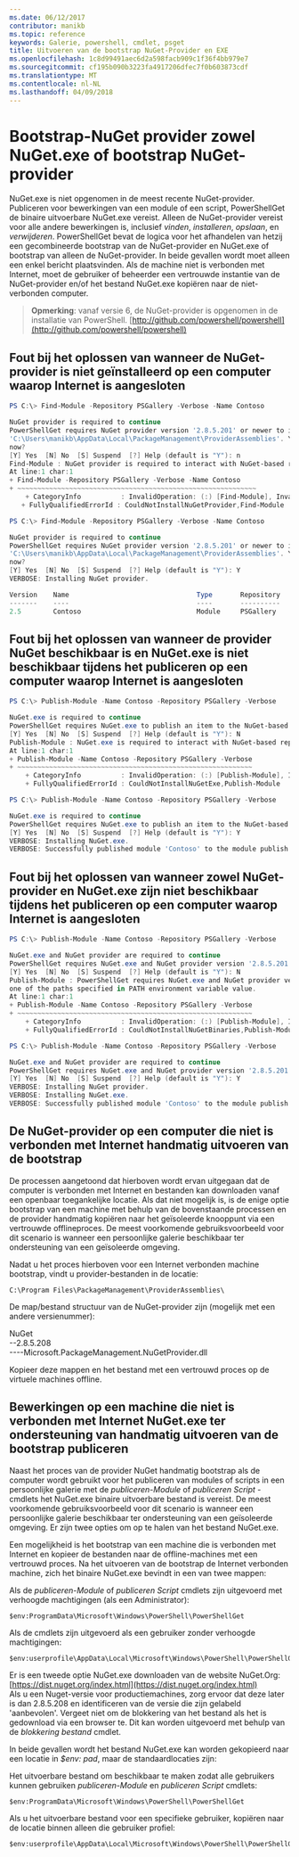 ```yaml
---
ms.date: 06/12/2017
contributor: manikb
ms.topic: reference
keywords: Galerie, powershell, cmdlet, psget
title: Uitvoeren van de bootstrap NuGet-Provider en EXE
ms.openlocfilehash: 1c8d99491aec6d2a598facb909c1f36f4bb979e7
ms.sourcegitcommit: cf195b090b3223fa4917206dfec7f0b603873cdf
ms.translationtype: MT
ms.contentlocale: nl-NL
ms.lasthandoff: 04/09/2018
---
```

# <a name="bootstrap-both-nuget-provider-and-nugetexe-or-bootstrap-only-nuget-provider"></a>Bootstrap-NuGet provider zowel NuGet.exe of bootstrap NuGet-provider

NuGet.exe is niet opgenomen in de meest recente NuGet-provider.
Publiceren voor bewerkingen van een module of een script, PowerShellGet de binaire uitvoerbare NuGet.exe vereist.
Alleen de NuGet-provider vereist voor alle andere bewerkingen is, inclusief *vinden*, *installeren*, *opslaan*, en *verwijderen*.
PowerShellGet bevat de logica voor het afhandelen van hetzij een gecombineerde bootstrap van de NuGet-provider en NuGet.exe of bootstrap van alleen de NuGet-provider.
In beide gevallen wordt moet alleen een enkel bericht plaatsvinden.
Als de machine niet is verbonden met Internet, moet de gebruiker of beheerder een vertrouwde instantie van de NuGet-provider en/of het bestand NuGet.exe kopiëren naar de niet-verbonden computer.

>**Opmerking**: vanaf versie 6, de NuGet-provider is opgenomen in de installatie van PowerShell. [http://github.com/powershell/powershell](http://github.com/powershell/powershell)

## <a name="resolving-error-when-the-nuget-provider-has-not-been-installed-on-a-machine-that-is-internet-connected"></a>Fout bij het oplossen van wanneer de NuGet-provider is niet geïnstalleerd op een computer waarop Internet is aangesloten

```powershell
PS C:\> Find-Module -Repository PSGallery -Verbose -Name Contoso

NuGet provider is required to continue
PowerShellGet requires NuGet provider version '2.8.5.201' or newer to interact with NuGet-based repositories. The NuGet provider must be available in 'C:\Program Files\PackageManagement\ProviderAssemblies' or
'C:\Users\manikb\AppData\Local\PackageManagement\ProviderAssemblies'. You can also install the NuGet provider by running 'Install-PackageProvider -Name NuGet -MinimumVersion 2.8.5.201 -Force'. Do you want PowerShellGet to install and import the NuGet provider
now?
[Y] Yes  [N] No  [S] Suspend  [?] Help (default is "Y"): n
Find-Module : NuGet provider is required to interact with NuGet-based repositories. Please ensure that '2.8.5.201' or newer version of NuGet provider is installed.
At line:1 char:1
+ Find-Module -Repository PSGallery -Verbose -Name Contoso
+ ~~~~~~~~~~~~~~~~~~~~~~~~~~~~~~~~~~~~~~~~~~~~~~~~~~~~~~~~~~~~
    + CategoryInfo          : InvalidOperation: (:) [Find-Module], InvalidOperationException
   + FullyQualifiedErrorId : CouldNotInstallNuGetProvider,Find-Module

PS C:\> Find-Module -Repository PSGallery -Verbose -Name Contoso

NuGet provider is required to continue
PowerShellGet requires NuGet provider version '2.8.5.201' or newer to interact with NuGet-based repositories. The NuGet provider must be available in 'C:\Program Files\PackageManagement\ProviderAssemblies' or
'C:\Users\manikb\AppData\Local\PackageManagement\ProviderAssemblies'. You can also install the NuGet provider by running 'Install-PackageProvider -Name NuGet -MinimumVersion 2.8.5.201 -Force'. Do you want PowerShellGet to install and import the NuGet provider
now?
[Y] Yes  [N] No  [S] Suspend  [?] Help (default is "Y"): Y
VERBOSE: Installing NuGet provider.

Version    Name                                Type       Repository           Description
-------    ----                                ----       ----------           -----------
2.5        Contoso                             Module     PSGallery        Contoso module
```
## <a name="resolving-error-when-the-nuget-provider-is-available-and-nugetexe-is-not-available-during-the-publish-operation-on-a-machine-that-is-internet-connected"></a>Fout bij het oplossen van wanneer de provider NuGet beschikbaar is en NuGet.exe is niet beschikbaar tijdens het publiceren op een computer waarop Internet is aangesloten

```powershell
PS C:\> Publish-Module -Name Contoso -Repository PSGallery -Verbose

NuGet.exe is required to continue
PowerShellGet requires NuGet.exe to publish an item to the NuGet-based repositories. NuGet.exe must be available under one of the paths specified in PATH environment variable value. Do you want PowerShellGet to install NuGet.exe now?
[Y] Yes  [N] No  [S] Suspend  [?] Help (default is "Y"): N
Publish-Module : NuGet.exe is required to interact with NuGet-based repositories. Please ensure that NuGet.exe is available under one of the paths specified in PATH environment variable value.
At line:1 char:1
+ Publish-Module -Name Contoso -Repository PSGallery -Verbose
+ ~~~~~~~~~~~~~~~~~~~~~~~~~~~~~~~~~~~~~~~~~~~~~~~~~~~~~~~~~~~
    + CategoryInfo          : InvalidOperation: (:) [Publish-Module], InvalidOperationException
    + FullyQualifiedErrorId : CouldNotInstallNuGetExe,Publish-Module

PS C:\> Publish-Module -Name Contoso -Repository PSGallery -Verbose

NuGet.exe is required to continue
PowerShellGet requires NuGet.exe to publish an item to the NuGet-based repositories. NuGet.exe must be available under one of the paths specified in PATH environment variable value. Do you want PowerShellGet to install NuGet.exe now?
[Y] Yes  [N] No  [S] Suspend  [?] Help (default is "Y"): Y
VERBOSE: Installing NuGet.exe.
VERBOSE: Successfully published module 'Contoso' to the module publish location 'https://www.powershellgallery.com/api/v2/'. Please allow few minutes for 'Contoso' to show up in the search results.
```

## <a name="resolving-error-when-both-nuget-provider-and-nugetexe-are-not-available-during-the-publish-operation-on-a-machine-that-is-internet-connected"></a>Fout bij het oplossen van wanneer zowel NuGet-provider en NuGet.exe zijn niet beschikbaar tijdens het publiceren op een computer waarop Internet is aangesloten

```powershell
PS C:\> Publish-Module -Name Contoso -Repository PSGallery -Verbose

NuGet.exe and NuGet provider are required to continue
PowerShellGet requires NuGet.exe and NuGet provider version '2.8.5.201' or newer to interact with the NuGet-based repositories. Do you want PowerShellGet to install both NuGet.exe and NuGet provider now?
[Y] Yes  [N] No  [S] Suspend  [?] Help (default is "Y"): N
Publish-Module : PowerShellGet requires NuGet.exe and NuGet provider version '2.8.5.201' or newer to interact with the NuGet-based repositories. Please ensure that '2.8.5.201' or newer version of NuGet provider is installed and NuGet.exe is available under
one of the paths specified in PATH environment variable value.
At line:1 char:1
+ Publish-Module -Name Contoso -Repository PSGallery -Verbose
+ ~~~~~~~~~~~~~~~~~~~~~~~~~~~~~~~~~~~~~~~~~~~~~~~~~~~~~~~~~~~
    + CategoryInfo          : InvalidOperation: (:) [Publish-Module], InvalidOperationException
    + FullyQualifiedErrorId : CouldNotInstallNuGetBinaries,Publish-Module

PS C:\> Publish-Module -Name Contoso -Repository PSGallery -Verbose

NuGet.exe and NuGet provider are required to continue
PowerShellGet requires NuGet.exe and NuGet provider version '2.8.5.201' or newer to interact with the NuGet-based repositories. Do you want PowerShellGet to install both NuGet.exe and NuGet provider now?
[Y] Yes  [N] No  [S] Suspend  [?] Help (default is "Y"): Y
VERBOSE: Installing NuGet provider.
VERBOSE: Installing NuGet.exe.
VERBOSE: Successfully published module 'Contoso' to the module publish location 'https://www.powershellgallery.com/api/v2/'. Please allow few minutes for 'Contoso' to show up in the search results.
```

## <a name="manually-bootstrapping-the-nuget-provider-on-a-machine-that-is-not-connected-to-the-internet"></a>De NuGet-provider op een computer die niet is verbonden met Internet handmatig uitvoeren van de bootstrap

De processen aangetoond dat hierboven wordt ervan uitgegaan dat de computer is verbonden met Internet en bestanden kan downloaden vanaf een openbaar toegankelijke locatie.
Als dat niet mogelijk is, is de enige optie bootstrap van een machine met behulp van de bovenstaande processen en de provider handmatig kopiëren naar het geïsoleerde knooppunt via een vertrouwde offlineproces.
De meest voorkomende gebruiksvoorbeeld voor dit scenario is wanneer een persoonlijke galerie beschikbaar ter ondersteuning van een geïsoleerde omgeving.

Nadat u het proces hierboven voor een Internet verbonden machine bootstrap, vindt u provider-bestanden in de locatie:
```
C:\Program Files\PackageManagement\ProviderAssemblies\
```

De map/bestand structuur van de NuGet-provider zijn (mogelijk met een andere versienummer):

NuGet<br>
--2.8.5.208<br>
----Microsoft.PackageManagement.NuGetProvider.dll

Kopieer deze mappen en het bestand met een vertrouwd proces op de virtuele machines offline.

## <a name="manually-bootstrapping-nugetexe-to-support-publish-operations-on-a-machine-that-is-not-connected-to-the-internet"></a>Bewerkingen op een machine die niet is verbonden met Internet NuGet.exe ter ondersteuning van handmatig uitvoeren van de bootstrap publiceren

Naast het proces van de provider NuGet handmatig bootstrap als de computer wordt gebruikt voor het publiceren van modules of scripts in een persoonlijke galerie met de *publiceren-Module* of *publiceren Script* -cmdlets het NuGet.exe binaire uitvoerbare bestand is vereist.
De meest voorkomende gebruiksvoorbeeld voor dit scenario is wanneer een persoonlijke galerie beschikbaar ter ondersteuning van een geïsoleerde omgeving.
Er zijn twee opties om op te halen van het bestand NuGet.exe.

Een mogelijkheid is het bootstrap van een machine die is verbonden met Internet en kopieer de bestanden naar de offline-machines met een vertrouwd proces.
Na het uitvoeren van de bootstrap de Internet verbonden machine, zich het binaire NuGet.exe bevindt in een van twee mappen:

Als de *publiceren-Module* of *publiceren Script* cmdlets zijn uitgevoerd met verhoogde machtigingen (als een Administrator):
```
$env:ProgramData\Microsoft\Windows\PowerShell\PowerShellGet
```

Als de cmdlets zijn uitgevoerd als een gebruiker zonder verhoogde machtigingen:
```
$env:userprofile\AppData\Local\Microsoft\Windows\PowerShell\PowerShellGet\
```

Er is een tweede optie NuGet.exe downloaden van de website NuGet.Org: [https://dist.nuget.org/index.html](https://dist.nuget.org/index.html)<br>
Als u een Nuget-versie voor productiemachines, zorg ervoor dat deze later is dan 2.8.5.208 en identificeren van de versie die zijn gelabeld 'aanbevolen'.
Vergeet niet om de blokkering van het bestand als het is gedownload via een browser te.
Dit kan worden uitgevoerd met behulp van de *blokkering bestand* cmdlet.

In beide gevallen wordt het bestand NuGet.exe kan worden gekopieerd naar een locatie in *$env: pad*, maar de standaardlocaties zijn:

Het uitvoerbare bestand om beschikbaar te maken zodat alle gebruikers kunnen gebruiken *publiceren-Module* en *publiceren Script* cmdlets:
```
$env:ProgramData\Microsoft\Windows\PowerShell\PowerShellGet
```

Als u het uitvoerbare bestand voor een specifieke gebruiker, kopiëren naar de locatie binnen alleen die gebruiker profiel:
```
$env:userprofile\AppData\Local\Microsoft\Windows\PowerShell\PowerShellGet\
```